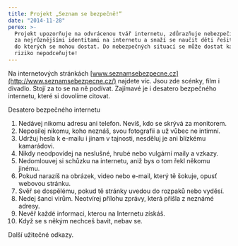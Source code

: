 ```yaml
---
title: Projekt „Seznam se bezpečně!“
date: "2014-11-28"
perex: >-
  Projekt upozorňuje na odvrácenou tvář internetu, zdůrazňuje nebezpečí skrytá
  za nejrůznějšími identitami na internetu a snaží se naučit děti řešit situace,
  do kterých se mohou dostat. Do nebezpečných situací se může dostat každý,
  riziko nepodceňujte!
---
```




Na internetových stránkách [www.seznamsebezpecne.cz](http://www.seznamsebezpecne.cz/) najdete víc. Jsou zde scénky, film i divadlo. Stojí za to se na ně podívat. Zajímavé je i desatero bezpečného internetu, které si dovolíme citovat.



Desatero bezpečného internetu

1. Nedávej nikomu adresu ani telefon. Nevíš, kdo se skrývá za monitorem.
1. Neposílej nikomu, koho neznáš, svou fotografii a už vůbec ne intimní.
1. Udržuj hesla k e-mailu i jinam v tajnosti, nesděluj je ani blízkému kamarádovi.
1. Nikdy neodpovídej na neslušné, hrubé nebo vulgární maily a vzkazy.
1. Nedomlouvej si schůzku na internetu, aniž bys o tom řekl někomu jinému.
1. Pokud narazíš na obrázek, video nebo e-mail, který tě šokuje, opusť webovou stránku.
1. Svěř se dospělému, pokud tě stránky uvedou do rozpaků nebo vyděsí.
1. Nedej šanci virům. Neotvírej přílohu zprávy, která přišla z neznámé adresy.
1. Nevěř každé informaci, kterou na Internetu získáš.
1. Když se s někým nechceš bavit, nebav se.

Další užitečné odkazy.


